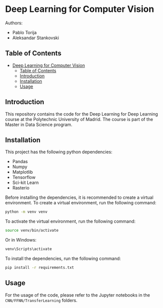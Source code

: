 # Deep Learning for Computer Vision

Authors:
- Pablo Torija
- Aleksandar Stankovski

## Table of Contents
- [Deep Learning for Computer Vision](#deep-learning-for-computer-vision)
  - [Table of Contents](#table-of-contents)
  - [Introduction](#introduction)
  - [Installation](#installation)
  - [Usage](#usage)

## Introduction
This repository contains the code for the Deep Learning for Deep Learning course at the Polytechnic University of Madrid. The course is part of the Master in Data Science program.

## Installation
This project has the following python dependencies:
- Pandas
- Numpy
- Matplotlib
- Tensorflow
- Sci-kit Learn
- Rasterio

Before installing the dependencies, it is recommended to create a virtual environment. To create a virtual environment, run the following command:
```bash
python -m venv venv
```

To activate the virtual environment, run the following command:
```bash
source venv/bin/activate
```

Or in Windows:
```bash
venv\Scripts\activate
```

To install the dependencies, run the following command:
```bash 
pip install -r requirements.txt
```

## Usage
For the usage of the code, please refer to the Jupyter notebooks in the `CNN/FFNN/TransferLearning` folders.
